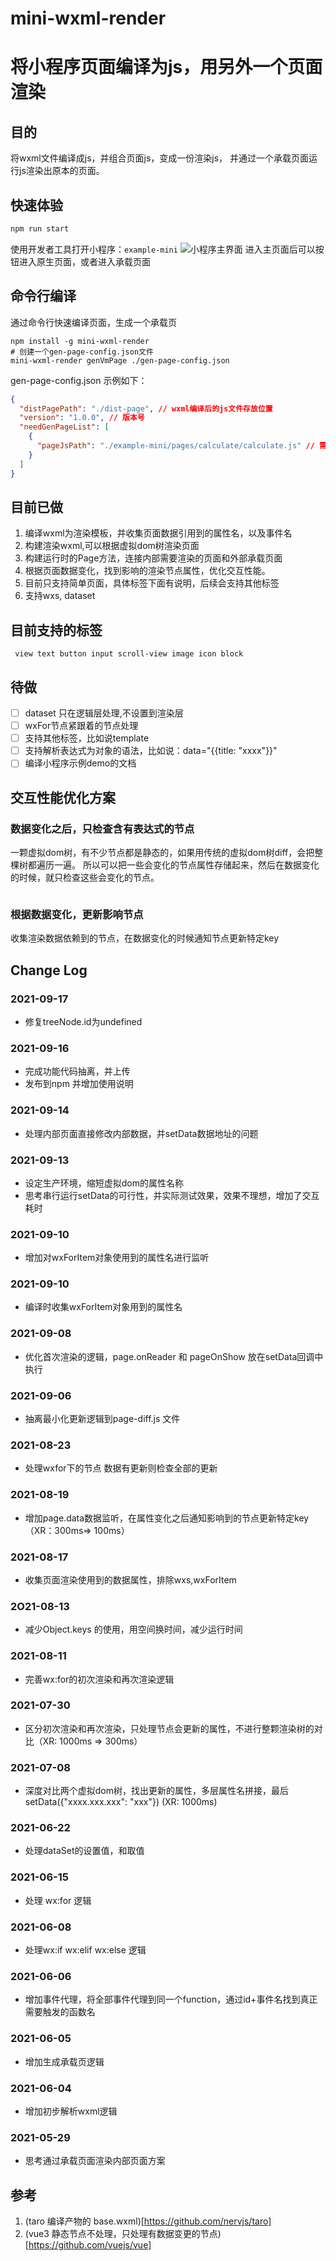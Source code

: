 # mini-wxml-render
# 将小程序页面编译为js，用另外一个页面渲染
## 目的
将wxml文件编译成js，并组合页面js，变成一份渲染js， 并通过一个承载页面运行js渲染出原本的页面。
## 快速体验
```javascript
npm run start
```
使用开发者工具打开小程序：`example-mini`
![小程序主界面](./docs/main-mini.png)
进入主页面后可以按钮进入原生页面，或者进入承载页面

## 命令行编译
通过命令行快速编译页面，生成一个承载页
```shell
npm install -g mini-wxml-render
# 创建一个gen-page-config.json文件
mini-wxml-render genVmPage ./gen-page-config.json
```
gen-page-config.json 示例如下：
```json
{
  "distPagePath": "./dist-page", // wxml编译后的js文件存放位置
  "version": "1.0.0", // 版本号
  "needGenPageList": [
    {
      "pageJsPath": "./example-mini/pages/calculate/calculate.js" // 需要编译的页面
    }
  ]
}
```
## 目前已做
1. 编译wxml为渲染模板，并收集页面数据引用到的属性名，以及事件名
2. 构建渲染wxml,可以根据虚拟dom树渲染页面
3. 构建运行时的Page方法，连接内部需要渲染的页面和外部承载页面
4. 根据页面数据变化，找到影响的渲染节点属性，优化交互性能。
5. 目前只支持简单页面，具体标签下面有说明，后续会支持其他标签
6. 支持wxs, dataset

## 目前支持的标签
```
 view text button input scroll-view image icon block
```
## 待做
- [ ] dataset 只在逻辑层处理,不设置到渲染层
- [ ] wxFor节点紧跟着的节点处理
- [ ] 支持其他标签，比如说template
- [ ] 支持解析表达式为对象的语法，比如说：data="{{title: "xxxx"}}"
- [ ] 编译小程序示例demo的文档

## 交互性能优化方案

### 数据变化之后，只检查含有表达式的节点
一颗虚拟dom树，有不少节点都是静态的，如果用传统的虚拟dom树diff，会把整棵树都遍历一遍。
所以可以把一些会变化的节点属性存储起来，然后在数据变化的时候，就只检查这些会变化的节点。
```javascript

```

### 根据数据变化，更新影响节点
收集渲染数据依赖到的节点，在数据变化的时候通知节点更新特定key

## Change Log

### 2021-09-17
* 修复treeNode.id为undefined
### 2021-09-16
* 完成功能代码抽离，并上传
* 发布到npm 并增加使用说明
### 2021-09-14
* 处理内部页面直接修改内部数据，并setData数据地址的问题
### 2021-09-13
* 设定生产环境，缩短虚拟dom的属性名称
* 思考串行运行setData的可行性，并实际测试效果，效果不理想，增加了交互耗时
### 2021-09-10
* 增加对wxForItem对象使用到的属性名进行监听
### 2021-09-10
* 编译时收集wxForItem对象用到的属性名
### 2021-09-08
* 优化首次渲染的逻辑，page.onReader 和 pageOnShow 放在setData回调中执行
### 2021-09-06
* 抽离最小化更新逻辑到page-diff.js 文件
### 2021-08-23
* 处理wxfor下的节点 数据有更新则检查全部的更新
### 2021-08-19
* 增加page.data数据监听，在属性变化之后通知影响到的节点更新特定key（XR：300ms=> 100ms）
### 2021-08-17
* 收集页面渲染使用到的数据属性，排除wxs,wxForItem
### 2O21-08-13
* 减少Object.keys 的使用，用空间换时间，减少运行时间
### 2021-08-11
* 完善wx:for的初次渲染和再次渲染逻辑
### 2021-07-30
* 区分初次渲染和再次渲染，只处理节点会更新的属性，不进行整颗渲染树的对比（XR: 1000ms => 300ms）
### 2021-07-08
* 深度对比两个虚拟dom树，找出更新的属性，多层属性名拼接，最后setData({"xxxx.xxx.xxx": "xxx"}) (XR: 1000ms)
### 2021-06-22
* 处理dataSet的设置值，和取值
### 2021-06-15
* 处理 wx:for 逻辑
### 2021-06-08
* 处理wx:if wx:elif wx:else 逻辑
### 2021-06-06
* 增加事件代理，将全部事件代理到同一个function，通过id+事件名找到真正需要触发的函数名
### 2021-06-05
* 增加生成承载页逻辑
### 2021-06-04
* 增加初步解析wxml逻辑
### 2021-05-29
* 思考通过承载页面渲染内部页面方案
## 参考
1. (taro 编译产物的 base.wxml)[https://github.com/nervjs/taro]
2. (vue3 静态节点不处理，只处理有数据变更的节点)[https://github.com/vuejs/vue]
